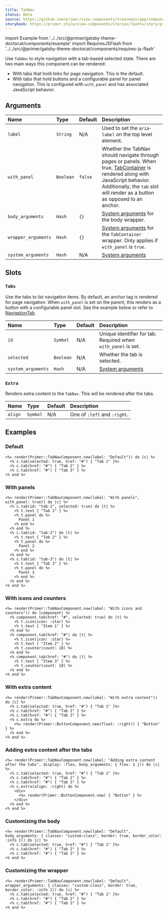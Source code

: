 ```yaml
---
title: TabNav
status: Beta
source: https://github.com/primer/view_components/tree/main/app/components/primer/tab_nav_component.rb
storybook: https://primer.style/view-components/stories/?path=/story/primer-tab-nav-component
---
```


import Example from '../../src/@primer/gatsby-theme-doctocat/components/example'
import RequiresJSFlash from '../../src/@primer/gatsby-theme-doctocat/components/requires-js-flash'

<RequiresJSFlash />

<!-- Warning: AUTO-GENERATED file, do not edit. Add code comments to your Ruby instead <3 -->

Use `TabNav` to style navigation with a tab-based selected state. There are two main ways this component can be rendered:

- With tabs that hold links for page navigation. This is the default.
- With tabs that hold buttons and a configurable panel for panel navigation. This is configured with `with_panel` and has associated JavaScript behavior.

## Arguments

| Name | Type | Default | Description |
| :- | :- | :- | :- |
| `label` | `String` | N/A | Used to set the `aria-label` on the top level element. |
| `with_panel` | `Boolean` | `false` | Whether the TabNav should navigate through pages or panels. When true, [TabContainer](/components/tabcontainer) is rendered along with JavaScript behavior. Additionally, the `tab` slot will render as a button as opposed to an anchor. |
| `body_arguments` | `Hash` | `{}` | [System arguments](/system-arguments) for the body wrapper. |
| `wrapper_arguments` | `Hash` | `{}` | [System arguments](/system-arguments) for the `TabContainer` wrapper. Only applies if `with_panel` is `true`. |
| `system_arguments` | `Hash` | N/A | [System arguments](/system-arguments) |

## Slots

### `Tabs`

Use the tabs to list navigation items. By default, an anchor tag is rendered for page navigation. When `with_panel` is set on the parent, this renders as a button
with a configurable panel slot. See the example below or refer to [NavigationTab](/components/navigationtab).

| Name | Type | Default | Description |
| :- | :- | :- | :- |
| `id` | `Symbol` | N/A | Unique identifier for tab. Required when `with_panel` is set. |
| `selected` | `Boolean` | N/A | Whether the tab is selected. |
| `system_arguments` | `Hash` | N/A | [System arguments](/system-arguments) |

### `Extra`

Renders extra content to the `TabNav`. This will be rendered after the tabs.

| Name | Type | Default | Description |
| :- | :- | :- | :- |
| `align` | `Symbol` | N/A | One of `:left` and `:right`. |

## Examples

### Default

<Example src="  <nav aria-label='Default' data-view-component='true' class='tabnav'>        <ul data-view-component='true' class='tabnav-tabs'>        <li data-view-component='true' class='d-flex'>  <a href='#' aria-current='page' data-view-component='true' class='tabnav-tab'>          Tab 1    </a></li>        <li data-view-component='true' class='d-flex'>  <a href='#' data-view-component='true' class='tabnav-tab'>          Tab 2    </a></li>        <li data-view-component='true' class='d-flex'>  <a href='#' data-view-component='true' class='tabnav-tab'>          Tab 3    </a></li></ul>    </nav>" />

```erb
<%= render(Primer::TabNavComponent.new(label: "Default")) do |c| %>
  <% c.tab(selected: true, href: "#") { "Tab 1" }%>
  <% c.tab(href: "#") { "Tab 2" } %>
  <% c.tab(href: "#") { "Tab 3" } %>
<% end %>
```

### With panels

<Example src="<tab-container data-view-component='true'>  <div data-view-component='true' class='tabnav'>        <ul role='tablist' aria-label='With panels' data-view-component='true' class='tabnav-tabs'>        <li role='presentation' data-view-component='true' class='d-flex'>  <button id='tab-1' type='button' role='tab' aria-selected='true' data-view-component='true' class='tabnav-tab'>          <span data-view-component='true'>Tab 1</span>    </button></li>        <li role='presentation' data-view-component='true' class='d-flex'>  <button id='tab-2' type='button' role='tab' data-view-component='true' class='tabnav-tab'>          <span data-view-component='true'>Tab 2</span>    </button></li>        <li role='presentation' data-view-component='true' class='d-flex'>  <button id='tab-3' type='button' role='tab' data-view-component='true' class='tabnav-tab'>          <span data-view-component='true'>Tab 3</span>    </button></li></ul>    </div>      <div role='tabpanel' tabindex='0' aria-labelledby='tab-1' data-view-component='true'>      Panel 1</div>      <div role='tabpanel' tabindex='0' hidden='hidden' aria-labelledby='tab-2' data-view-component='true'>      Panel 2</div>      <div role='tabpanel' tabindex='0' hidden='hidden' aria-labelledby='tab-3' data-view-component='true'>      Panel 3</div></tab-container>" />

```erb
<%= render(Primer::TabNavComponent.new(label: "With panels", with_panel: true)) do |c| %>
  <% c.tab(id: "tab-1", selected: true) do |t| %>
    <% t.text { "Tab 1" } %>
    <% t.panel do %>
      Panel 1
    <% end %>
  <% end %>
  <% c.tab(id: "tab-2") do |t| %>
    <% t.text { "Tab 2" } %>
    <% t.panel do %>
      Panel 2
    <% end %>
  <% end %>
  <% c.tab(id: "tab-3") do |t| %>
    <% t.text { "Tab 3" } %>
    <% t.panel do %>
      Panel 3
    <% end %>
  <% end %>
<% end %>
```

### With icons and counters

<Example src="  <nav aria-label='With icons and counters' data-view-component='true' class='tabnav'>        <ul data-view-component='true' class='tabnav-tabs'>        <li data-view-component='true' class='d-flex'>  <a href='#' aria-current='page' data-view-component='true' class='tabnav-tab'>    <svg aria-hidden='true' viewBox='0 0 16 16' version='1.1' data-view-component='true' height='16' width='16' class='octicon octicon-star'>    <path fill-rule='evenodd' d='M8 .25a.75.75 0 01.673.418l1.882 3.815 4.21.612a.75.75 0 01.416 1.279l-3.046 2.97.719 4.192a.75.75 0 01-1.088.791L8 12.347l-3.766 1.98a.75.75 0 01-1.088-.79l.72-4.194L.818 6.374a.75.75 0 01.416-1.28l4.21-.611L7.327.668A.75.75 0 018 .25zm0 2.445L6.615 5.5a.75.75 0 01-.564.41l-3.097.45 2.24 2.184a.75.75 0 01.216.664l-.528 3.084 2.769-1.456a.75.75 0 01.698 0l2.77 1.456-.53-3.084a.75.75 0 01.216-.664l2.24-2.183-3.096-.45a.75.75 0 01-.564-.41L8 2.694v.001z'></path></svg>      <span data-view-component='true'>Item 1</span>    </a></li>        <li data-view-component='true' class='d-flex'>  <a href='#' data-view-component='true' class='tabnav-tab'>    <svg aria-hidden='true' viewBox='0 0 16 16' version='1.1' data-view-component='true' height='16' width='16' class='octicon octicon-star'>    <path fill-rule='evenodd' d='M8 .25a.75.75 0 01.673.418l1.882 3.815 4.21.612a.75.75 0 01.416 1.279l-3.046 2.97.719 4.192a.75.75 0 01-1.088.791L8 12.347l-3.766 1.98a.75.75 0 01-1.088-.79l.72-4.194L.818 6.374a.75.75 0 01.416-1.28l4.21-.611L7.327.668A.75.75 0 018 .25zm0 2.445L6.615 5.5a.75.75 0 01-.564.41l-3.097.45 2.24 2.184a.75.75 0 01.216.664l-.528 3.084 2.769-1.456a.75.75 0 01.698 0l2.77 1.456-.53-3.084a.75.75 0 01.216-.664l2.24-2.183-3.096-.45a.75.75 0 01-.564-.41L8 2.694v.001z'></path></svg>      <span data-view-component='true'>Item 2</span>    <span title='10' data-view-component='true' class='Counter'>10</span></a></li>        <li data-view-component='true' class='d-flex'>  <a href='#' data-view-component='true' class='tabnav-tab'>          <span data-view-component='true'>Item 3</span>    <span title='10' data-view-component='true' class='Counter'>10</span></a></li></ul>    </nav>" />

```erb
<%= render(Primer::TabNavComponent.new(label: "With icons and counters")) do |component| %>
  <% component.tab(href: "#", selected: true) do |t| %>
    <% t.icon(icon: :star) %>
    <% t.text { "Item 1" } %>
  <% end %>
  <% component.tab(href: "#") do |t| %>
    <% t.icon(icon: :star) %>
    <% t.text { "Item 2" } %>
    <% t.counter(count: 10) %>
  <% end %>
  <% component.tab(href: "#") do |t| %>
    <% t.text { "Item 3" } %>
    <% t.counter(count: 10) %>
  <% end %>
<% end %>
```

### With extra content

<Example src="  <nav aria-label='With extra content' data-view-component='true' class='tabnav'>        <button type='button' data-view-component='true' class='btn float-right'>    Button  </button>    <ul data-view-component='true' class='tabnav-tabs'>        <li data-view-component='true' class='d-flex'>  <a href='#' aria-current='page' data-view-component='true' class='tabnav-tab'>          Tab 1    </a></li>        <li data-view-component='true' class='d-flex'>  <a href='#' data-view-component='true' class='tabnav-tab'>          Tab 2    </a></li>        <li data-view-component='true' class='d-flex'>  <a href='#' data-view-component='true' class='tabnav-tab'>          Tab 3    </a></li></ul>    </nav>" />

```erb
<%= render(Primer::TabNavComponent.new(label: "With extra content")) do |c| %>
  <% c.tab(selected: true, href: "#") { "Tab 1" }%>
  <% c.tab(href: "#") { "Tab 2" } %>
  <% c.tab(href: "#") { "Tab 3" } %>
  <% c.extra do %>
    <%= render(Primer::ButtonComponent.new(float: :right)) { "Button" } %>
  <% end %>
<% end %>
```

### Adding extra content after the tabs

<Example src="  <nav aria-label='Adding extra content after the tabs' data-view-component='true' class='tabnav d-flex'>        <ul data-view-component='true' class='tabnav-tabs flex-1'>        <li data-view-component='true' class='d-flex'>  <a href='#' aria-current='page' data-view-component='true' class='tabnav-tab'>          Tab 1    </a></li>        <li data-view-component='true' class='d-flex'>  <a href='#' data-view-component='true' class='tabnav-tab'>          Tab 2    </a></li>        <li data-view-component='true' class='d-flex'>  <a href='#' data-view-component='true' class='tabnav-tab'>          Tab 3    </a></li></ul>        <div>      <button type='button' data-view-component='true' class='btn'>    Button  </button>    </div></nav>" />

```erb
<%= render(Primer::TabNavComponent.new(label: "Adding extra content after the tabs", display: :flex, body_arguments: { flex: 1 })) do |c| %>
  <% c.tab(selected: true, href: "#") { "Tab 1" }%>
  <% c.tab(href: "#") { "Tab 2" } %>
  <% c.tab(href: "#") { "Tab 3" } %>
  <% c.extra(align: :right) do %>
    <div>
      <%= render(Primer::ButtonComponent.new) { "Button" } %>
    </div>
  <% end %>
<% end %>
```

### Customizing the body

<Example src="  <nav aria-label='Default' data-view-component='true' class='tabnav'>        <ul data-view-component='true' class='tabnav-tabs custom-class border color-border-info'>        <li data-view-component='true' class='d-flex'>  <a href='#' aria-current='page' data-view-component='true' class='tabnav-tab'>          Tab 1    </a></li>        <li data-view-component='true' class='d-flex'>  <a href='#' data-view-component='true' class='tabnav-tab'>          Tab 2    </a></li>        <li data-view-component='true' class='d-flex'>  <a href='#' data-view-component='true' class='tabnav-tab'>          Tab 3    </a></li></ul>    </nav>" />

```erb
<%= render(Primer::TabNavComponent.new(label: "Default", body_arguments: { classes: "custom-class", border: true, border_color: :info })) do |c| %>
  <% c.tab(selected: true, href: "#") { "Tab 1" }%>
  <% c.tab(href: "#") { "Tab 2" } %>
  <% c.tab(href: "#") { "Tab 3" } %>
<% end %>
```

### Customizing the wrapper

<Example src="  <nav aria-label='Default' data-view-component='true' class='tabnav'>        <ul data-view-component='true' class='tabnav-tabs'>        <li data-view-component='true' class='d-flex'>  <a href='#' aria-current='page' data-view-component='true' class='tabnav-tab'>          Tab 1    </a></li>        <li data-view-component='true' class='d-flex'>  <a href='#' data-view-component='true' class='tabnav-tab'>          Tab 2    </a></li>        <li data-view-component='true' class='d-flex'>  <a href='#' data-view-component='true' class='tabnav-tab'>          Tab 3    </a></li></ul>    </nav>" />

```erb
<%= render(Primer::TabNavComponent.new(label: "Default", wrapper_arguments: { classes: "custom-class", border: true, border_color: :info })) do |c| %>
  <% c.tab(selected: true, href: "#") { "Tab 1" }%>
  <% c.tab(href: "#") { "Tab 2" } %>
  <% c.tab(href: "#") { "Tab 3" } %>
<% end %>
```
